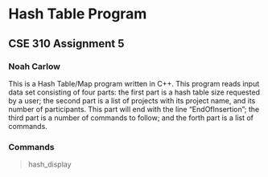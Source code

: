 # Hash Table Program
## CSE 310 Assignment 5
### Noah Carlow

This is a Hash Table/Map program written in C++. This program reads input data set consisting of four parts: the first part is a hash table size requested by a user; the second part is a list of projects with  its project name, and its number of participants. This part will end with the line “EndOfInsertion”; the third part is a number of commands to follow; and the forth part is a list of commands.

### Commands
> hash_display